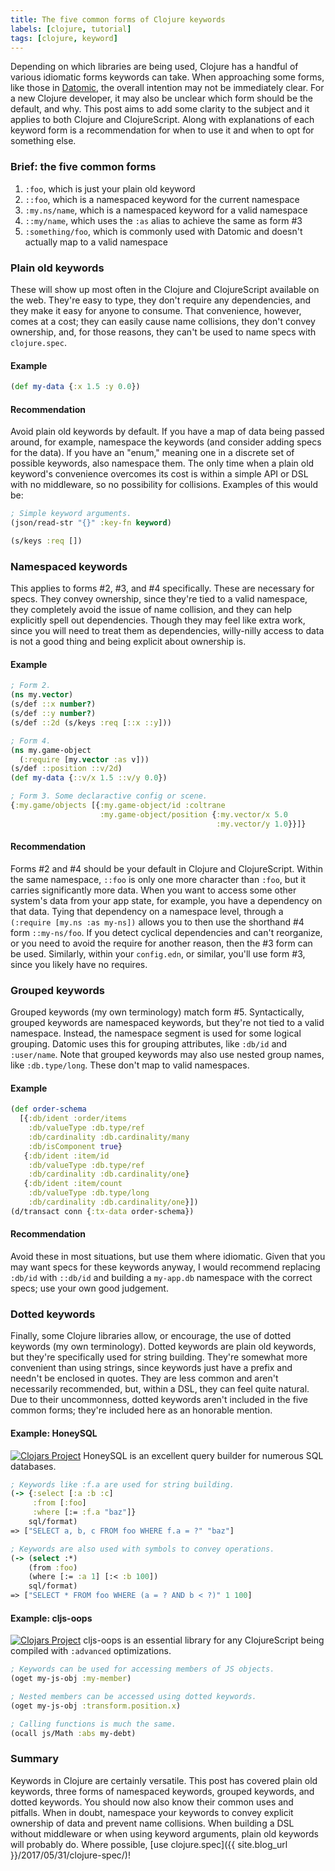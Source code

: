 ```yaml
---
title: The five common forms of Clojure keywords
labels: [clojure, tutorial]
tags: [clojure, keyword]
---
```


Depending on which libraries are being used, Clojure has a handful of various
idiomatic forms keywords can take. When approaching some forms, like
those in [Datomic](http://www.datomic.com/), the overall intention may not be
immediately clear. For a new Clojure developer, it may also be unclear which
form should be the default, and why. This post aims to add some clarity to the
subject and it applies to both Clojure and ClojureScript. Along with
explanations of each keyword form is a recommendation for when to use it and
when to opt for something else.

### Brief: the five common forms
1. `:foo`, which is just your plain old keyword
2. `::foo`, which is a namespaced keyword for the current namespace
3. `:my.ns/name`, which is a namespaced keyword for a valid namespace
4. `::my/name`, which uses the `:as` alias to achieve the same as form #3
5. `:something/foo`, which is commonly used with Datomic and doesn't actually map to a valid namespace

### Plain old keywords
These will show up most often in the Clojure and ClojureScript available on the
web.  They're easy to type, they don't require any dependencies, and they make
it easy for anyone to consume. That convenience, however, comes at a cost; they
can easily cause name collisions, they don't convey ownership, and, for those
reasons, they can't be used to name specs with `clojure.spec`.

#### Example
```clojure
(def my-data {:x 1.5 :y 0.0})
```

#### Recommendation
Avoid plain old keywords by default. If you have a map of
data being passed around, for example, namespace the keywords (and consider
adding specs for the data). If you have an "enum," meaning one in a discrete set
of possible keywords, also namespace them. The only time when a plain old
keyword's convenience overcomes its cost is within a simple API or DSL with no
middleware, so no possibility for collisions. Examples of this would be:


```clojure
; Simple keyword arguments.
(json/read-str "{}" :key-fn keyword)

(s/keys :req [])
````

### Namespaced keywords
This applies to forms #2, #3, and #4 specifically. These are necessary for
specs. They convey ownership, since they're tied to a valid namespace, they
completely avoid the issue of name collision, and they can help explicitly spell
out dependencies. Though they may feel like extra work, since you will need to
treat them as dependencies, willy-nilly access to data is not a good thing and
being explicit about ownership is.

#### Example
```clojure
; Form 2.
(ns my.vector)
(s/def ::x number?)
(s/def ::y number?)
(s/def ::2d (s/keys :req [::x ::y]))

; Form 4.
(ns my.game-object
  (:require [my.vector :as v]))
(s/def ::position ::v/2d)
(def my-data {::v/x 1.5 ::v/y 0.0})

; Form 3. Some declaractive config or scene.
{:my.game/objects [{:my.game-object/id :coltrane
                    :my.game-object/position {:my.vector/x 5.0
                                              :my.vector/y 1.0}}]}
```

#### Recommendation
Forms #2 and #4 should be your default in Clojure and ClojureScript. Within the
same namespace, `::foo` is only one more character than `:foo`, but it carries
significantly more data. When you want to access some other system's data from
your app state, for example, you have a dependency on that data. Tying that
dependency on a namespace level, through a `(:require [my.ns :as my-ns])` allows
you to then use the shorthand #4 form `::my-ns/foo`. If you detect cyclical
dependencies and can't reorganize, or you need to avoid the require for another
reason, then the #3 form can be used. Similarly, within your `config.edn`, or
similar, you'll use form #3, since you likely have no requires.

### Grouped keywords
Grouped keywords (my own terminology) match form #5. Syntactically, grouped
keywords are namespaced keywords, but they're not tied to a valid namespace.
Instead, the namespace segment is used for some logical grouping. Datomic uses
this for grouping attributes, like `:db/id` and `:user/name`. Note that grouped
keywords may also use nested group names, like `:db.type/long`. These don't map
to valid namespaces.

#### Example
```clojure
(def order-schema
  [{:db/ident :order/items
    :db/valueType :db.type/ref
    :db/cardinality :db.cardinality/many
    :db/isComponent true}
   {:db/ident :item/id
    :db/valueType :db.type/ref
    :db/cardinality :db.cardinality/one}
   {:db/ident :item/count
    :db/valueType :db.type/long
    :db/cardinality :db.cardinality/one}])
(d/transact conn {:tx-data order-schema})
```

#### Recommendation
Avoid these in most situations, but use them where
idiomatic. Given that you may want specs for these keywords anyway, I would
recommend replacing `:db/id` with `::db/id` and building a `my-app.db` namespace
with the correct specs; use your own good judgement.

### Dotted keywords
Finally, some Clojure libraries allow, or encourage, the use of dotted keywords
(my own terminology). Dotted keywords are plain old keywords, but they're
specifically used for string building. They're somewhat more convenient than
using strings, since keywords just have a prefix and needn't be enclosed in
quotes. They are less common and aren't necessarily recommended, but, within a
DSL, they can feel quite natural. Due to their uncommonness, dotted keywords
aren't included in the five common forms; they're included here as an honorable
mention.

#### Example: HoneySQL
[![Clojars Project](https://img.shields.io/clojars/v/honeysql.svg)](https://clojars.org/honeysql)
HoneySQL is an excellent query builder for numerous SQL databases.

```clojure
; Keywords like :f.a are used for string building.
(-> {:select [:a :b :c]
     :from [:foo]
     :where [:= :f.a "baz"]}
    sql/format)
=> ["SELECT a, b, c FROM foo WHERE f.a = ?" "baz"]

; Keywords are also used with symbols to convey operations.
(-> (select :*)
    (from :foo)
    (where [:= :a 1] [:< :b 100])
    sql/format)
=> ["SELECT * FROM foo WHERE (a = ? AND b < ?)" 1 100]
```

#### Example: cljs-oops
[![Clojars Project](https://img.shields.io/clojars/v/binaryage/oops.svg)](https://clojars.org/binaryage/oops)
cljs-oops is an essential library for any ClojureScript being compiled with
`:advanced` optimizations.

```clojure
; Keywords can be used for accessing members of JS objects.
(oget my-js-obj :my-member)

; Nested members can be accessed using dotted keywords.
(oget my-js-obj :transform.position.x)

; Calling functions is much the same.
(ocall js/Math :abs my-debt)
```

### Summary
Keywords in Clojure are certainly versatile. This post has covered plain old
keywords, three forms of namespaced keywords, grouped keywords, and dotted
keywords. You should now also know their common uses and pitfalls. When in
doubt, namespace your keywords to convey explicit ownership of data and prevent
name collisions. When building a DSL without middleware or when using keyword
arguments, plain old keywords will probably do. Where possible, [use
clojure.spec]({{ site.blog_url }}/2017/05/31/clojure-spec/)!
